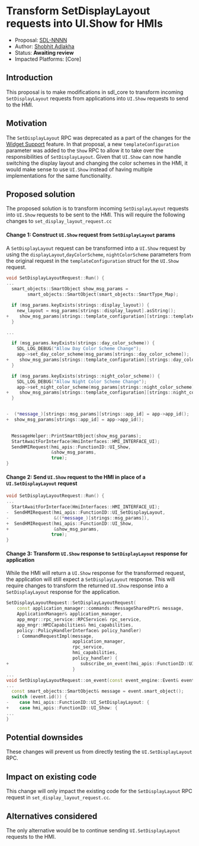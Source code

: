# Transform SetDisplayLayout requests into UI.Show for HMIs

* Proposal: [SDL-NNNN](nnnn-transform-setdisplaylayout-requests-to-ui-show.md)
* Author: [Shobhit Adlakha](https://github.com/ShobhitAd)
* Status: **Awaiting review**
* Impacted Platforms: [Core]

## Introduction

This proposal is to make modifications in sdl_core to transform incoming `SetDisplayLayout` requests from applications into `UI.Show` requests to send to the HMI.

## Motivation

The `SetDisplayLayout` RPC was deprecated as a part of the changes for the [Widget Support](https://github.com/smartdevicelink/sdl_evolution/blob/master/proposals/0216-widget-support.md#setdisplaylayout) feature. In that proposal, a new `templateConfiguration` parameter was added to the `Show` RPC to allow it to take over the responsibilities of `SetDisplayLayout`. Given that `UI.Show` can now handle switching the display layout and changing the color schemes in the HMI, it would make sense to use `UI.Show` instead of having multiple implementations for the same functionality.

## Proposed solution

The proposed solution is to transform incoming `SetDisplayLayout` requests into `UI.Show` requests to be sent to the HMI. This will require the following changes to `set_display_layout_request.cc`

#### Change 1: Construct `UI.Show` request from `SetDisplayLayout` params

A `SetDisplayLayout` request can be transformed into a `UI.Show` request by using the `displayLayout`,`dayColorScheme`, `nightColorScheme` parameters from the original request in the `templateConfiguration` struct for the `UI.Show` request.

```c++
void SetDisplayLayoutRequest::Run() {
...
  smart_objects::SmartObject show_msg_params =
        smart_objects::SmartObject(smart_objects::SmartType_Map);

  if (msg_params.keyExists(strings::display_layout)) {
    new_layout = msg_params[strings::display_layout].asString();
+    show_msg_params[strings::template_configuration][strings::template_layout] = new_layout;
  }

...

  if (msg_params.keyExists(strings::day_color_scheme)) {
    SDL_LOG_DEBUG("Allow Day Color Scheme Change");
    app->set_day_color_scheme(msg_params[strings::day_color_scheme]);
+    show_msg_params[strings::template_configuration][strings::day_color_scheme] = msg_params[strings::day_color_scheme];
  }

  if (msg_params.keyExists(strings::night_color_scheme)) {
    SDL_LOG_DEBUG("Allow Night Color Scheme Change");
    app->set_night_color_scheme(msg_params[strings::night_color_scheme]);
+    show_msg_params[strings::template_configuration][strings::night_color_scheme] = msg_params[strings::night_color_scheme];
  }


-  (*message_)[strings::msg_params][strings::app_id] = app->app_id();
+  show_msg_params[strings::app_id] = app->app_id();
  

  MessageHelper::PrintSmartObject(show_msg_params);
  StartAwaitForInterface(HmiInterfaces::HMI_INTERFACE_UI);
  SendHMIRequest(hmi_apis::FunctionID::UI_Show,
                 &show_msg_params,
                 true);
}
```

#### Change 2: Send `UI.Show` request to the HMI in place of a `UI.SetDisplayLayout` request

```c++
void SetDisplayLayoutRequest::Run() {
...
  StartAwaitForInterface(HmiInterfaces::HMI_INTERFACE_UI);
-  SendHMIRequest(hmi_apis::FunctionID::UI_SetDisplayLayout,
-                 &((*message_)[strings::msg_params]),
+  SendHMIRequest(hmi_apis::FunctionID::UI_Show,
+                 &show_msg_params,
                 true);
}
```


#### Change 3: Transform `UI.Show` response to `SetDisplayLayout` response for application

While the HMI will return a `UI.Show` response for the transformed request, the application will still expect a `SetDisplayLayout` response.
This will require changes to transform the returned `UI.Show` response into a `SetDisplayLayout` response for the application.

```c++
SetDisplayLayoutRequest::SetDisplayLayoutRequest(
    const application_manager::commands::MessageSharedPtr& message,
    ApplicationManager& application_manager,
    app_mngr::rpc_service::RPCService& rpc_service,
    app_mngr::HMICapabilities& hmi_capabilities,
    policy::PolicyHandlerInterface& policy_handler)
    : CommandRequestImpl(message,
                         application_manager,
                         rpc_service,
                         hmi_capabilities,
                         policy_handler) {
+                           subscribe_on_event(hmi_apis::FunctionID::UI_Show);
                         }
...
void SetDisplayLayoutRequest::on_event(const event_engine::Event& event) {
...
  const smart_objects::SmartObject& message = event.smart_object();
  switch (event.id()) {
-    case hmi_apis::FunctionID::UI_SetDisplayLayout: {
+    case hmi_apis::FunctionID::UI_Show: {
...
}
```

## Potential downsides

These changes will prevent us from directly testing the `UI.SetDisplayLayout` RPC.

## Impact on existing code

This change will only impact the existing code for the `SetDisplayLayout` RPC request in `set_display_layout_request.cc`.

## Alternatives considered

The only alternative would be to continue sending `UI.SetDisplayLayout` requests to the HMI.
